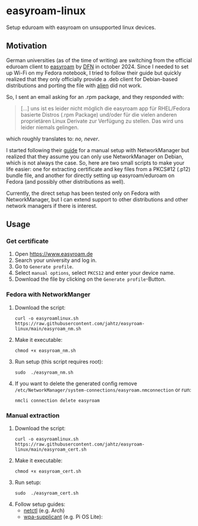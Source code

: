 # easyroam-linux
Setup eduroam with easyroam on unsupported linux devices.

## Motivation
German universities (as of the time of writing) are switching from the official eduroam client to [easyroam](https://www.easyroam.de) by [DFN](https://www.dfn.de/) in october 2024.
Since I needed to set up Wi-Fi on my Fedora notebook, I tried to follow their guide but quickly realized that they only officially provide a .deb client for Debian-based distributions and porting the file with [alien](https://joeyh.name/code/alien/) did not work. 

So, I sent an email asking for an .rpm package, and they responded with:

> [...] uns ist es leider nicht möglich die easyroam app für RHEL/Fedora basierte Distros (.rpm Package) und/oder für die vielen anderen proprietären Linux Derivate zur Verfügung zu stellen. Das wird uns leider niemals gelingen.

which roughly translates to: _no, never_.

I started following their [guide](https://doku.tid.dfn.de/de:eduroam:easyroam#installation_der_easyroam_app_auf_linux_geraeten_network_manager) for a manual setup with NetworkManager but realized that they assume you can only use NetworkManager on Debian, which is not always the case. So, here are two small scripts to make your life easier: one for extracting certificate and key files from a PKCS#12 (.p12) bundle file, and another for directly setting up easyroam/eduroam on Fedora (and possibly other distributions as well). 

Currently, the direct setup has been tested only on Fedora with NetworkManager, but I can extend support to other distributions and other network managers if there is interest.

## Usage
### Get certificate
1. Open https://www.easyroam.de
2. Search your university and log in.
3. Go to `Generate profile`.
4. Select `manual options`, select `PKCS12` and enter your device name.
5. Download the file by clicking on the `Generate profile`-Button.

### Fedora with NetworkManger
1. Download the script:
    ```
    curl -o easyroamlinux.sh https://raw.githubusercontent.com/jahtz/easyroam-linux/main/easyroam_nm.sh
    ```
2. Make it executable:
    ```
    chmod +x easyroam_nm.sh
    ```
3. Run setup (this script requires root):
    ```
    sudo  ./easyroam_nm.sh
    ```
4. If you want to delete the generated config remove `/etc/NetworkManager/system-connections/easyroam.nmconnection` or run:
    ```
    nmcli connection delete easyroam
    ```

### Manual extraction
1. Download the script:
    ```
    curl -o easyroamlinux.sh https://raw.githubusercontent.com/jahtz/easyroam-linux/main/easyroam_cert.sh
    ```
2. Make it executable:
    ```
    chmod +x easyroam_cert.sh
    ```
3. Run setup:
    ```
    sudo  ./easyroam_cert.sh
    ```
4. Follow setup guides:
    - [netctl](https://doku.tid.dfn.de/de:eduroam:easyroam#installation_der_easyroam_profile_auf_linux_geraeten) (e.g. Arch)
    - [wpa-supplicant](https://doku.tid.dfn.de/de:eduroam:easyroam#installation_der_easyroam_profile_auf_linux_geraeten_ohne_desktop_umgebung_wpa-supplicant_only) (e.g. Pi OS Lite):<br>
